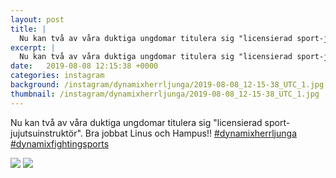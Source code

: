 ```yaml
---
layout: post
title: |
  Nu kan två av våra duktiga ungdomar titulera sig "licensierad sport-jujutsuinstruktör"
excerpt: |
  Nu kan två av våra duktiga ungdomar titulera sig "licensierad sport-jujutsuinstruktör". Bra jobbat Linus och Hampus!!  
date:   2019-08-08 12:15:38 +0000
categories: instagram
background: /instagram/dynamixherrljunga/2019-08-08_12-15-38_UTC_1.jpg
thumbnail: /instagram/dynamixherrljunga/2019-08-08_12-15-38_UTC_1.jpg
---
```

Nu kan två av våra duktiga ungdomar titulera sig "licensierad sport-jujutsuinstruktör". Bra jobbat Linus och Hampus!! [#dynamixherrljunga](https://www.instagram.com/explore/tags/dynamixherrljunga/) [#dynamixfightingsports](https://www.instagram.com/explore/tags/dynamixfightingsports/)



<img src='/www-dynamix-herrljunga/instagram/dynamixherrljunga/2019-08-08_12-15-38_UTC_1.jpg' class='img-fluid' />


<img src='/www-dynamix-herrljunga/instagram/dynamixherrljunga/2019-08-08_12-15-38_UTC_2.jpg' class='img-fluid' />
